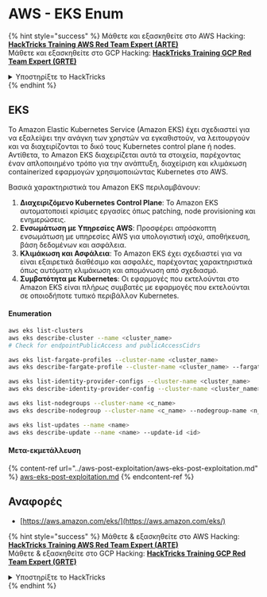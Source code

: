 # AWS - EKS Enum

{% hint style="success" %}
Μάθετε και εξασκηθείτε στο AWS Hacking:<img src="/.gitbook/assets/image.png" alt="" data-size="line">[**HackTricks Training AWS Red Team Expert (ARTE)**](https://training.hacktricks.xyz/courses/arte)<img src="/.gitbook/assets/image.png" alt="" data-size="line">\
Μάθετε και εξασκηθείτε στο GCP Hacking: <img src="/.gitbook/assets/image (2).png" alt="" data-size="line">[**HackTricks Training GCP Red Team Expert (GRTE)**<img src="/.gitbook/assets/image (2).png" alt="" data-size="line">](https://training.hacktricks.xyz/courses/grte)

<details>

<summary>Υποστηρίξτε το HackTricks</summary>

* Ελέγξτε τα [**σχέδια συνδρομής**](https://github.com/sponsors/carlospolop)!
* **Γίνετε μέλος της** 💬 [**ομάδας Discord**](https://discord.gg/hRep4RUj7f) ή της [**ομάδας telegram**](https://t.me/peass) ή **ακολουθήστε** μας στο **Twitter** 🐦 [**@hacktricks\_live**](https://twitter.com/hacktricks\_live)**.**
* **Μοιραστείτε hacking tricks υποβάλλοντας PRs στα** [**HackTricks**](https://github.com/carlospolop/hacktricks) και [**HackTricks Cloud**](https://github.com/carlospolop/hacktricks-cloud) αποθετήρια στο github.

</details>
{% endhint %}

## EKS

Το Amazon Elastic Kubernetes Service (Amazon EKS) έχει σχεδιαστεί για να εξαλείψει την ανάγκη των χρηστών να εγκαθιστούν, να λειτουργούν και να διαχειρίζονται το δικό τους Kubernetes control plane ή nodes. Αντίθετα, το Amazon EKS διαχειρίζεται αυτά τα στοιχεία, παρέχοντας έναν απλοποιημένο τρόπο για την ανάπτυξη, διαχείριση και κλιμάκωση containerized εφαρμογών χρησιμοποιώντας Kubernetes στο AWS.

Βασικά χαρακτηριστικά του Amazon EKS περιλαμβάνουν:

1. **Διαχειριζόμενο Kubernetes Control Plane**: Το Amazon EKS αυτοματοποιεί κρίσιμες εργασίες όπως patching, node provisioning και ενημερώσεις.
2. **Ενσωμάτωση με Υπηρεσίες AWS**: Προσφέρει απρόσκοπτη ενσωμάτωση με υπηρεσίες AWS για υπολογιστική ισχύ, αποθήκευση, βάση δεδομένων και ασφάλεια.
3. **Κλιμάκωση και Ασφάλεια**: Το Amazon EKS έχει σχεδιαστεί για να είναι εξαιρετικά διαθέσιμο και ασφαλές, παρέχοντας χαρακτηριστικά όπως αυτόματη κλιμάκωση και απομόνωση από σχεδιασμό.
4. **Συμβατότητα με Kubernetes**: Οι εφαρμογές που εκτελούνται στο Amazon EKS είναι πλήρως συμβατές με εφαρμογές που εκτελούνται σε οποιοδήποτε τυπικό περιβάλλον Kubernetes.

#### Enumeration
```bash
aws eks list-clusters
aws eks describe-cluster --name <cluster_name>
# Check for endpointPublicAccess and publicAccessCidrs

aws eks list-fargate-profiles --cluster-name <cluster_name>
aws eks describe-fargate-profile --cluster-name <cluster_name> --fargate-profile-name <prof_name>

aws eks list-identity-provider-configs --cluster-name <cluster_name>
aws eks describe-identity-provider-config --cluster-name <cluster_name> --identity-provider-config <p_config>

aws eks list-nodegroups --cluster-name <c_name>
aws eks describe-nodegroup --cluster-name <c_name> --nodegroup-name <n_name>

aws eks list-updates --name <name>
aws eks describe-update --name <name> --update-id <id>
```
#### Μετα-εκμετάλλευση

{% content-ref url="../aws-post-exploitation/aws-eks-post-exploitation.md" %}
[aws-eks-post-exploitation.md](../aws-post-exploitation/aws-eks-post-exploitation.md)
{% endcontent-ref %}

## Αναφορές

* [https://aws.amazon.com/eks/](https://aws.amazon.com/eks/)

{% hint style="success" %}
Μάθετε & εξασκηθείτε στο AWS Hacking:<img src="/.gitbook/assets/image.png" alt="" data-size="line">[**HackTricks Training AWS Red Team Expert (ARTE)**](https://training.hacktricks.xyz/courses/arte)<img src="/.gitbook/assets/image.png" alt="" data-size="line">\
Μάθετε & εξασκηθείτε στο GCP Hacking: <img src="/.gitbook/assets/image (2).png" alt="" data-size="line">[**HackTricks Training GCP Red Team Expert (GRTE)**<img src="/.gitbook/assets/image (2).png" alt="" data-size="line">](https://training.hacktricks.xyz/courses/grte)

<details>

<summary>Υποστηρίξτε το HackTricks</summary>

* Ελέγξτε τα [**σχέδια συνδρομής**](https://github.com/sponsors/carlospolop)!
* **Γίνετε μέλος της** 💬 [**ομάδας Discord**](https://discord.gg/hRep4RUj7f) ή της [**ομάδας telegram**](https://t.me/peass) ή **ακολουθήστε** μας στο **Twitter** 🐦 [**@hacktricks\_live**](https://twitter.com/hacktricks\_live)**.**
* **Μοιραστείτε hacking tricks υποβάλλοντας PRs στα** [**HackTricks**](https://github.com/carlospolop/hacktricks) και [**HackTricks Cloud**](https://github.com/carlospolop/hacktricks-cloud) αποθετήρια στο github.

</details>
{% endhint %}
